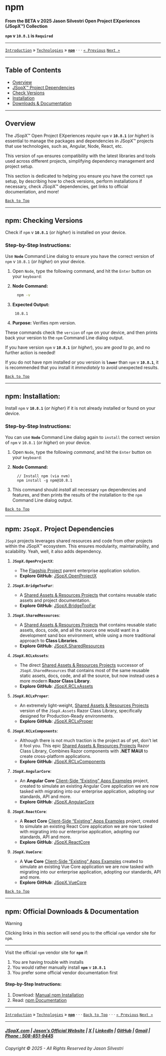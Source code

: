 ﻿# npm

**From the ﻿BETA v 2025 Jason Silvestri Open Project EXperiences (JSopX™) Collection**

**`npm` v `10.8.1` is `Required`**

---

[`Introduction`](../../../../../Introduction/) » [`Technologies`](./ReadMe.md) » **[`npm`](./npm.md)** · · · [`« Previous`](./Node.md) [`Next »`](./AngularCli.md)

---

## Table of Contents

- [Overview](#overview)
- [JSopX™ Project Dependencies](#npm-jsopx-project-dependencies)
- [Check Versions](#npm-checking-versions)
- [Installation](#npm-installation)
- [Downloads & Documentation](#npm-official-downloads--documentation)

---

## **Overview**  

The JSopX™ Open Project EXperiences _require_ `npm` v **`10.8.1`** (_or higher_) is essential to manage the packages and dependencies in JSopX™ projects that use technologies, such as, Angular, Node, React, etc.

This version of `npm` ensures compatibility with the latest libraries and tools used across different projects, simplifying dependency management and project setup.

This section is dedicated to helping you ensure you have the correct `npm` setup, by describing how to check versions, perform installations if necessary, check JSopX™ dependencies, get links to official documentation, and more!


[`Back to Top`](#table-of-contents)

---

## npm: Checking Versions

Check if `npm` v **`10.8.1`** (_or higher_) is installed on your device.

### Step-by-Step Instructions:

Use **`Node`** Command Line dialog to ensure you have the correct version of `npm` v `10.8.1` (_or higher_) on your device.
   
1. Open `Node`, type the following command, and hit the `Enter` button on your `keyboard`:
   
2. **Node Command:**
     ```bash
       npm -v
     ```
3. **Expected Output:** 
    ```
     10.8.1
    ```
4. **Purpose:** Verifies npm version.

These commands check the `version` of `npm` on your device, and then prints back your version to the `npm` Command Line dialog output.
   
If you have version `npm` v **`10.8.1`** (_or higher_), you are _good to go_, and no further action is needed!
   
If you do not have npm installed or you version is **`lower`** than `npm` v **`10.8.1`**, it is recommended that you install it _immediately_ to avoid unexpected results.


[`Back to Top`](#table-of-contents)

---

## npm: Installation:

Install `npm` v **`10.8.1`** (_or higher_) if it is not already installed or found on your device.

### Step-by-Step Instructions:

You can use **`Node`** Command Line dialog again to `install` the correct version of `npm` v `10.8.1` (_or higher_) on your device.
   
1. Open `Node`, type the following _command_, and hit the `Enter` button on your `keyboard`:

2. **Node Command:**
    ```node
      // Install npm (via nvm)
      npm install -g npm@10.8.1
    ```
    
3. This command should _install_ all necessary `npm` dependencies and features, and then prints the results of the installation to the `npm` Command Line dialog output.

[`Back to Top`](#table-of-contents)

---

## **npm: `JSopX.` Project Dependencies**

`JSopX` projects leverages shared resources and code from other projects within the JSopX™ ecosystem. This ensures modularity, maintainability, and scalability. Yeah, well, it also adds dependency.

1. **`JSopX.OpenProjectX`**:
   - The [Flagship Project](../../../../../Introduction/JSopxProjectsFamilies.md#1-flagship-projects) parent enterprise application solution.
   - **Explore GitHub**: [JSopX.OpenProjectX](../../../../../OpenProjects/jsopx.OpenProjectX)

2. **`JSopX.BridgeTooFar`**:
   - A [Shared Assets & Resources Projects](../../../../../Introduction/JSopxProjectsFamilies.md#2-shared-assets--resources-projects) that contains reusable static assets and project documentation.
   - **Explore GitHub**: [JSopX.BridgeTooFar](../../../../../OpenProjects/jsopx.BridgeTooFar)

3. **`JSopX.SharedResources`**:
   - A [Shared Assets & Resources Projects](../../../../../Introduction/JSopxProjectsFamilies.md#2-shared-assets--resources-projects) that contains reusable static assets, docs, code, and all the source one would want in a development sand box environment, while using a more traditional approach to **Class Libraries**.
   - **Explore GitHub**: [JSopX.SharedResources](../../../../../OpenProjects/jsopx.SharedResources)
 
4. **`JSopX.RCLxAssets`**:
   - The direct [Shared Assets & Resources Projects](../../../../../Introduction/JSopxProjectsFamilies.md#2-shared-assets--resources-projects) successor of `JSopX.SharedResources` that contains most of the same reusable static assets, docs, code, and all the source, but now instead uses a more modern **Razor Class Library**. 
   - **Explore GitHub**: [JSopX.RCLxAssets](../../../../../OpenProjects/jsopx.RCLxAssets)

5. **`JSopX.RCLxProper`**:
   - An extremely light-weight, [Shared Assets & Resources Projects](../../../../../Introduction/JSopxProjectsFamilies.md#2-shared-assets--resources-projects) version of the `JSopX.Assets` Razor Class Library, specifically designed for Production-Ready environments.
   - **Explore GitHub**: [JSopX.RCLxProper](../../../../../OpenProjects/jsopx.RCLxProper)

6. **`JSopX.RCLxComponents`**:
   - Although there is not much traction is the project as of yet, don't let it fool you. This epic [Shared Assets & Resources Projects](../../../../../Introduction/JSopxProjectsFamilies.md#2-shared-assets--resources-projects) Razor Class Library, Combines Razor components with **.NET MAUI** to create cross-platform applications.
   - **Explore GitHub**: [JSopX.RCLxComponents](../../../../../OpenProjects/jsopx.RCLxComponents)

7. **`JSopX.AngularCore`**:
    - An **Angular Core** [Client-Side “Existing” Apps Examples](../../../../../Introduction/JSopxProjectsFamilies.md#5-client-side-existing-apps-examples) project, created to simulate an existing Angular Core application we are now tasked with migrating into our enterprise application, adopting our standards, API and more.
    - **Explore GitHub**: [JSopX.AngularCore](../../../../../OpenProjects/jsopx.AngularCore)

8. **`JSopX.ReactCore`**:
    - A **React Core** [Client-Side “Existing” Apps Examples](../../../../../Introduction/JSopxProjectsFamilies.md#5-client-side-existing-apps-examples) project, created to simulate an existing React Core application we are now tasked with migrating into our enterprise application, adopting our standards, API and more.
    - **Explore GitHub**: [JSopX.ReactCore](../../../../../OpenProjects/jsopx.ReactCore)
  
9. **`JSopX.VueCore`**:
    - A **Vue Core** [Client-Side “Existing” Apps Examples](../../../../../Introduction/JSopxProjectsFamilies.md#5-client-side-existing-apps-examples) created to simulate an existing Vue Core application we are now tasked with migrating into our enterprise application, adopting our standards, API and more.
    - **Explore GitHub**: [JSopX.VueCore](../../../../../OpenProjects/jsopx.VueCore)
  
[`Back to Top`](#table-of-contents)

---

## npm: Official Downloads & Documentation

> [!WARNING]
> Clicking links in this section will send you to the official `npm` vendor site for `npm`.
> 

---

Visit the official `npm` vendor site for **`npm`** if:

1. You are having trouble with installs
2. You would rather manually install **`npm`** v **`10.8.1`**
3. You prefer some official vendor documentation first
   
#### Step-by-Step Instructions:
   
1. Download: [Manual npm Installation](https://www.npmjs.com/)
2. Read: [npm Documentation](https://docs.npmjs.com/)

---

[`Introduction`](../../../../../Introduction/) » [`Technologies`](./ReadMe.md) » **[`npm`](./npm.md)** · · · [`Back to Top`](#table-of-contents) · · · [`« Previous`](./Node.md) [`Next »`](./AngularCli.md)

---

##### [JSopX.com](https://www.jsopx.com/) | [Jason's Official Website](https://www.jsilvestri.com/) | [X](https://www.x.com/JasonSilvestri) | [LinkedIn](http://www.linkedin.com/in/JasonSilvestri) | [GitHub](https://github.com/JasonSilvestri) | [Gmail](mailto:therealjasonsilvestri@gmail.com) | [Phone : 508-851-9445](phoneto:508-851-9445)

###### Copyright © 2025 - All Rights Reserved by Jason Silvestri
